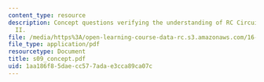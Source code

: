 ```yaml
---
content_type: resource
description: Concept questions verifying the understanding of RC Circuit Equations
  II.
file: /media/https%3A/open-learning-course-data-rc.s3.amazonaws.com/16-01-unified-engineering-i-ii-iii-iv-fall-2005-spring-2006/1aa186f85daecc577adae3cca89ca07c_s09_concept.pdf
file_type: application/pdf
resourcetype: Document
title: s09_concept.pdf
uid: 1aa186f8-5dae-cc57-7ada-e3cca89ca07c
---
```

